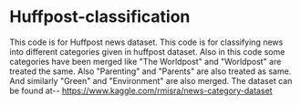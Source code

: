 # Huffpost-classification
This code is for Huffpost news dataset. This code is for classifying news into different categories given in huffpost dataset. Also in this code some categories have been merged like "The Worldpost" and "Worldpost" are treated the same. Also "Parenting" and "Parents" are also treated as same. And similarly "Green" and "Environment" are also merged.  The dataset can be found at-- https://www.kaggle.com/rmisra/news-category-dataset
